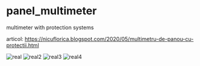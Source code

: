 # panel_multimeter
multimeter with protection systems

articol: https://nicuflorica.blogspot.com/2020/05/multimetru-de-panou-cu-protectii.html

![real](https://1.bp.blogspot.com/-OLqn51YlM74/XsAVJwmFcOI/AAAAAAAAchE/sZO6Y_1yBjA1cpLBCaXrRaO4qxj3QCygwCLcBGAsYHQ/s200/afisai15.jpg)
![real2](https://1.bp.blogspot.com/-ue6FUoBzFmo/XsACeCe2I3I/AAAAAAAAcd8/DRyVaLpj9BgWhjHQFlmumvd-HLEcqVuPwCLcBGAsYHQ/s200/placabaza2.jpg)
![real3](https://1.bp.blogspot.com/-U_qeoErzhc8/Xr__GuE2rcI/AAAAAAAAcdc/RVDoUJpmlYcy4DWKXV2L72VcSrP0_om2wCLcBGAsYHQ/s200/sendivis1.jpg)
![real4](https://1.bp.blogspot.com/-rlKyoqjSC-I/Xr_-7m0aqMI/AAAAAAAAcdY/JQuulu5zdTk7_WffgNsyEbr47A9566a-gCLcBGAsYHQ/s200/sendvis2.jpg)
